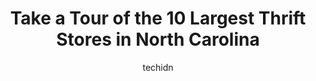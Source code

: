 ---
layout: ampstory
image: https://i0.wp.com/paketmu.com/wp-content/uploads/2023/06/nifty-thrifty-thrift-shop-0-in-north-carolina-1686366000.jpeg?resize=640,853
author: techidn
featured: false
description: Explore the diverse Thrift Store scene in North Carolina, home to an incredible selection of 10 establishments catering to every taste. Whether youre in search of iconic favorites or undisc
title: Take a Tour of the 10 Largest Thrift Stores in North Carolina
cover:
   title: Take a Tour of the 10 Largest Thrift Stores in North Carolina
   subtitle: RICKPATE
   background: https://paketmu.com/wp-content/uploads/2023/06/nifty-thrifty-thrift-shop-0-in-north-carolina-1686366000.jpeg

pages: 
 - layout: thirds
   top: <h1>#1 Dorcas Thrift Shop</h1>
   bottom: "<p>I dont get a chance to come here much but I almost didnt recognize it today. Its even nicer than the last time I was here.The good - its probably one of the most organ</p>"
   background: https://paketmu.com/wp-content/uploads/2023/06/nifty-thrifty-thrift-shop-1-in-north-carolina-1686366001.jpeg
   backgroundblur: true
 - layout: thirds
   top: <h1>#2 Goodwill - Concord</h1>
   bottom: "<p>In enjoyed shopping the clothes are so organized... the only down fall is they dont have dressing room. I mean who build store with out that. U gotta try clothes before </p>"
   background: https://paketmu.com/wp-content/uploads/2023/06/nifty-thrifty-thrift-shop-2-in-north-carolina-1686366001.jpeg
   cta:
      link: https://paketmu.com/take-a-tour-of-the-10-largest-thrift-stores-in-north-carolina/
      text: Take a Tour of the 10 Largest Thrift Stores in North Carolina
 - layout: thirds
   top: <h1>#3 Goodwill Industries of Eastern NC, Inc. - Cary</h1>
   bottom: "<p>I just went to another Goodwill in Morrisville and bought several things and received a large plastic grocery bag. Upon checkout at this location I was told they couldnt</p>"
   background: https://paketmu.com/wp-content/uploads/2023/06/nifty-thrifty-thrift-shop-3-in-north-carolina-1686366002.jpeg
   cta:
      link: https://paketmu.com/take-a-tour-of-the-10-largest-thrift-stores-in-north-carolina/
      text: Take a Tour of the 10 Largest Thrift Stores in North Carolina
 - layout: thirds
   top: <h1>#4 Bargain Hunters Thrift Store</h1>
   bottom: "<p>797 W Charlotte Ave, Mt Holly, NC 28120, United States</p>"
   background: https://images.unsplash.com/photo-1599422314077-f4dfdaa4cd09?ixlib=rb-4.0.3&ixid=MnwxMjA3fDB8MHxwaG90by1wYWdlfHx8fGVufDB8fHx8&auto=format&fit=crop&w=640&h=853&q=80
   cta:
      link: https://paketmu.com/take-a-tour-of-the-10-largest-thrift-stores-in-north-carolina/
      text: Take a Tour of the 10 Largest Thrift Stores in North Carolina
 - layout: thirds
   top: <h1>#5 InJoy Thrift Stores</h1>
   bottom: "<p>1020 Liberty Ln, Rocky Mount, NC 27804, United States</p>"
   background: https://images.unsplash.com/photo-1527067829737-402993088e6b?ixlib=rb-4.0.3&ixid=MnwxMjA3fDB8MHxwaG90by1wYWdlfHx8fGVufDB8fHx8&auto=format&fit=crop&w=640&h=853&q=80
   cta:
      link: https://paketmu.com/take-a-tour-of-the-10-largest-thrift-stores-in-north-carolina/
      text: Take a Tour of the 10 Largest Thrift Stores in North Carolina
 - layout: thirds
   top: <h1>#6 Durham Rescue Mission Thrift Store RTP</h1>
   bottom: "<p>3220 NC-55, Durham, NC 27713, United States</p>"
   background: https://images.unsplash.com/photo-1553949345-eb786bb3f7ba?ixlib=rb-4.0.3&ixid=MnwxMjA3fDB8MHxwaG90by1wYWdlfHx8fGVufDB8fHx8&auto=format&fit=crop&w=640&h=853&q=80
   cta:
      link: https://paketmu.com/take-a-tour-of-the-10-largest-thrift-stores-in-north-carolina/
      text: Take a Tour of the 10 Largest Thrift Stores in North Carolina
 - layout: thirds
   top: <h1>#7 The Salvation Army Family Store and Donation Center</h1>
   bottom: "<p>205 Tryon Rd, Raleigh, NC 27603, United States</p>"
   background: https://plus.unsplash.com/premium_photo-1664640458616-3c74f8cb4589?ixlib=rb-4.0.3&ixid=MnwxMjA3fDB8MHxwaG90by1wYWdlfHx8fGVufDB8fHx8&auto=format&fit=crop&w=640&h=853&q=80
   cta:
      link: https://paketmu.com/take-a-tour-of-the-10-largest-thrift-stores-in-north-carolina/
      text: Take a Tour of the 10 Largest Thrift Stores in North Carolina
 - layout: thirds
   middle: Continue reading...
   background: https://images.unsplash.com/photo-1561679660-d00ee1e0dc8e?ixlib=rb-4.0.3&ixid=MnwxMjA3fDB8MHxwaG90by1wYWdlfHx8fGVufDB8fHx8&auto=format&fit=crop&w=640&h=853&q=80
   cta:
      link: https://paketmu.com/take-a-tour-of-the-10-largest-thrift-stores-in-north-carolina/
      text: Take a Tour of the 10 Largest Thrift Stores in North Carolina
      
---